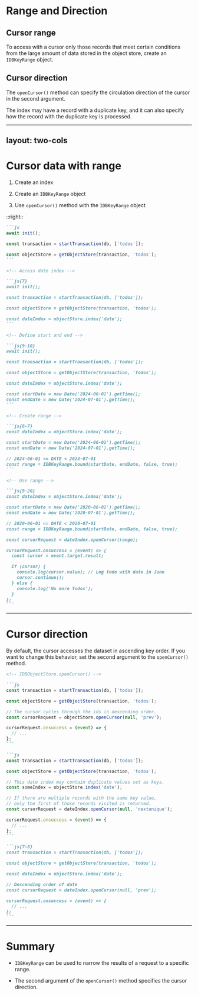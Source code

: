 # Range and Direction

## Cursor range

To access with a cursor only those records that meet certain conditions from the large amount of data stored in the object store, create an `IDBKeyRange` object.

## Cursor direction

The `openCursor()` method can specify the circulation direction of the cursor in the second argument.

The index may have a record with a duplicate key, and it can also specify how the record with the duplicate key is processed.

---

## layout: two-cols

# Cursor data with range

1. Create an index

2. Create an `IDBKeyRange` object

3. Use `openCursor()` method with the `IDBKeyRange` object

::right::

````md magic-move
```js
await init();

const transaction = startTransaction(db, ['todos']);

const objectStore = getObjectStore(transaction, 'todos');
```

<!-- Access date index -->

```js{7}
await init();

const transaction = startTransaction(db, ['todos']);

const objectStore = getObjectStore(transaction, 'todos');

const dateIndex = objectStore.index('date');
```

<!-- Define start and end -->

```js{9-10}
await init();

const transaction = startTransaction(db, ['todos']);

const objectStore = getObjectStore(transaction, 'todos');

const dateIndex = objectStore.index('date');

const startDate = new Date('2024-06-01').getTime();
const endDate = new Date('2024-07-01').getTime();
```

<!-- Create range -->

```js{6-7}
const dateIndex = objectStore.index('date');

const startDate = new Date('2024-06-01').getTime();
const endDate = new Date('2024-07-01').getTime();

// 2024-06-01 <= DATE < 2024-07-01
const range = IDBKeyRange.bound(startDate, endDate, false, true);
```

<!-- Use range -->

```js{9-20}
const dateIndex = objectStore.index('date');

const startDate = new Date('2020-06-01').getTime();
const endDate = new Date('2020-07-01').getTime();

// 2020-06-01 <= DATE < 2020-07-01
const range = IDBKeyRange.bound(startDate, endDate, false, true);

const cursorRequest = dateIndex.openCursor(range);

cursorRequest.onsuccess = (event) => {
  const cursor = event.target.result;

  if (cursor) {
    console.log(cursor.value); // Log todo with date in June
    cursor.continue();
  } else {
    console.log('No more todos');
  }
};
```
````

---

# Cursor direction

By default, the cursor accesses the dataset in ascending key order. If you want to change this behavior, set the second argument to the `openCursor()` method.

````md magic-move
<!-- IDBObjectStore.openCursor() -->

```js
const transaction = startTransaction(db, ['todos']);

const objectStore = getObjectStore(transaction, 'todos');

// The cursor cycles through the ids in descending order.
const cursorRequest = objectStore.openCursor(null, 'prev');

cursorRequest.onsuccess = (event) => {
  // ...
};
```

```js
const transaction = startTransaction(db, ['todos']);

const objectStore = getObjectStore(transaction, 'todos');

// This date index may contain duplicate values ​​set as keys.
const someIndex = objectStore.index('date');

// If there are multiple records with the same key value,
// only the first of those records visited is returned.
const cursorRequest = dateIndex.openCursor(null, 'nextunique');

cursorRequest.onsuccess = (event) => {
  // ...
};
```

```js{7-8}
const transaction = startTransaction(db, ['todos']);

const objectStore = getObjectStore(transaction, 'todos');

const dateIndex = objectStore.index('date');

// Descending order of date
const cursorRequest = dateIndex.openCursor(null, 'prev');

cursorRequest.onsuccess = (event) => {
  // ...
};
```
````

---

# Summary

- `IDBKeyRange` can be used to narrow the results of a request to a specific range.

- The second argument of the `openCursor()` method specifies the cursor direction.
